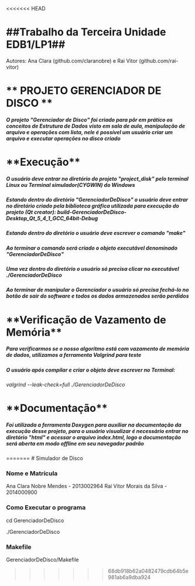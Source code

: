 <<<<<<< HEAD
<h1>##Trabalho da Terceira Unidade EDB1/LP1##</h1>
Autores: Ana Clara (github.com/claranobre) e Rai Vitor (github.com/rai-vitor)

<h1>** PROJETO GERENCIADOR DE DISCO **</h1>

<h5>O projeto "Gerenciador de Disco" foi criado para pôr em prático os conceitos de Estrutura de Dados visto em sala de aula, manipulação de arquivo e operações com lista, nele é possível um usuário criar um arquivo e executar operações no disco criado</h5>

<h1>**Execução**</h1>

<h5>O usuário deve entrar no diretório do projeto "project_disk" pelo terminal Linux ou Terminal simulador(CYGWIN) do Windows</h5>
<h5>Estando dentro do diretório "GerenciadorDeDisco" o usuário deve entrar no diretório criado pela biblioteca gráfica utilizada para execução do projeto (Qt creator):
	build-GerenciadorDeDisco-Desktop_Qt_5_4_1_GCC_64bit-Debug </h5>
<h5>Estando dentro do diretório o usuário deve escrever o comando "make"</h5>
<h5>Ao terminar o comando será criado o objeto executável denominado "GerenciadorDeDisco"</h5>
<h5>Uma vez dentro do diretório o usuário só precisa clicar no executável ./GerenciadorDeDisco</h5>
<h5>Ao terminar de manipular o Gerenciador o usuário só precisa fechá-lo no botão de sair do software e todos os dados armazenados serão perdidos</h5>

<h1>**Verificação de Vazamento de Memória** </h1>

<h5>Para verificarmos se o nosso algoritmo está com vazamento de memória de dados, utilizamos a ferramenta Valgrind para teste</h5>
<h5>O usuário após compilar e criar o objeto deve escrever no Terminal:</h5>

*valgrind --leak-check=full ./GerenciadorDeDisco*

<h1>**Documentação**</h1>

<h5> Foi utilizada a ferramenta Doxygen para auxiliar na documentação da execução desse projeto, para o usuário visualizar é necessário entrar no diretório "html" e acessar o arquivo index.html, logo a documentação será aberta em modo offline em seu navegador padrão</h5>
=======
# Simulador de Disco

### Nome e Matrícula ###
Ana Clara Nobre Mendes - 2013002964
Raí Vitor Morais da Silva - 2014000900

### Como Executar o programa ###

cd GerenciadorDeDisco

./GerenciadorDeDisco


### Makefile ###
GerenciadorDeDisco/Makefile

>>>>>>> 68db918b62a0482479cdb64b5e981ab6a9dba924
